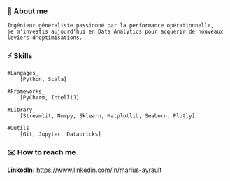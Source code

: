 ### 🌱 About me
    Ingénieur généraliste passionné par la performance opérationnelle, 
    je m'investis aujourd'hui en Data Analytics pour acquérir de nouveaux leviers d'optimisations. 

### ⚡ Skills
    #Langages_
        [Python, Scala]

    #Frameworks_ 
        [PyCharm, IntelliJ]  

    #Library_
        [Streamlit, Numpy, Sklearn, Matplotlib, Seaborn, Plotly]  

    #Outils_ 
        [Git, Jupyter, Databricks]

### ✉️ How to reach me
**LinkedIn:** https://www.linkedin.com/in/marius-ayrault



